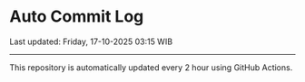 # Auto Commit Log

Last updated: Friday, 17-10-2025 03:15 WIB

---

This repository is automatically updated every 2 hour using GitHub Actions.
